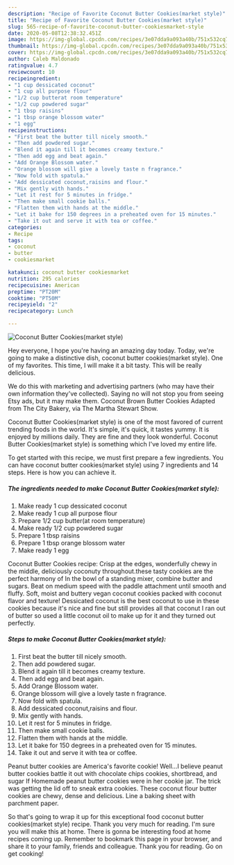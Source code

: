 ```yaml
---
description: "Recipe of Favorite Coconut Butter Cookies(market style)"
title: "Recipe of Favorite Coconut Butter Cookies(market style)"
slug: 565-recipe-of-favorite-coconut-butter-cookiesmarket-style
date: 2020-05-08T12:38:32.451Z
image: https://img-global.cpcdn.com/recipes/3e07dda9a093a40b/751x532cq70/coconut-butter-cookiesmarket-style-recipe-main-photo.jpg
thumbnail: https://img-global.cpcdn.com/recipes/3e07dda9a093a40b/751x532cq70/coconut-butter-cookiesmarket-style-recipe-main-photo.jpg
cover: https://img-global.cpcdn.com/recipes/3e07dda9a093a40b/751x532cq70/coconut-butter-cookiesmarket-style-recipe-main-photo.jpg
author: Caleb Maldonado
ratingvalue: 4.7
reviewcount: 10
recipeingredient:
- "1 cup dessicated coconut"
- "1 cup all purpose flour"
- "1/2 cup butterat room temperature"
- "1/2 cup powdered sugar"
- "1 tbsp raisins"
- "1 tbsp orange blossom water"
- "1 egg"
recipeinstructions:
- "First beat the butter till nicely smooth."
- "Then add powdered sugar."
- "Blend it again till it becomes creamy texture."
- "Then add egg and beat again."
- "Add Orange Blossom water."
- "Orange blossom will give a lovely taste n fragrance."
- "Now fold with spatula."
- "Add dessicated coconut,raisins and flour."
- "Mix gently with hands."
- "Let it rest for 5 minutes in fridge."
- "Then make small cookie balls."
- "Flatten them with hands at the middle."
- "Let it bake for 150 degrees in a preheated oven for 15 minutes."
- "Take it out and serve it with tea or coffee."
categories:
- Recipe
tags:
- coconut
- butter
- cookiesmarket

katakunci: coconut butter cookiesmarket 
nutrition: 295 calories
recipecuisine: American
preptime: "PT20M"
cooktime: "PT50M"
recipeyield: "2"
recipecategory: Lunch

---
```



![Coconut Butter Cookies(market style)](https://img-global.cpcdn.com/recipes/3e07dda9a093a40b/751x532cq70/coconut-butter-cookiesmarket-style-recipe-main-photo.jpg)

Hey everyone, I hope you're having an amazing day today. Today, we're going to make a distinctive dish, coconut butter cookies(market style). One of my favorites. This time, I will make it a bit tasty. This will be really delicious.

We do this with marketing and advertising partners (who may have their own information they&#39;ve collected). Saying no will not stop you from seeing Etsy ads, but it may make them. Coconut Brown Butter Cookies Adapted from The City Bakery, via The Martha Stewart Show.

Coconut Butter Cookies(market style) is one of the most favored of current trending foods in the world. It's simple, it's quick, it tastes yummy. It is enjoyed by millions daily. They are fine and they look wonderful. Coconut Butter Cookies(market style) is something which I've loved my entire life.


To get started with this recipe, we must first prepare a few ingredients. You can have coconut butter cookies(market style) using 7 ingredients and 14 steps. Here is how you can achieve it.

<!--inarticleads1-->

##### The ingredients needed to make Coconut Butter Cookies(market style):

1. Make ready 1 cup dessicated coconut
1. Make ready 1 cup all purpose flour
1. Prepare 1/2 cup butter(at room temperature)
1. Make ready 1/2 cup powdered sugar
1. Prepare 1 tbsp raisins
1. Prepare 1 tbsp orange blossom water
1. Make ready 1 egg


Coconut Butter Cookies recipe: Crisp at the edges, wonderfully chewy in the middle, deliciously coconuty throughout.these tasty cookies are the perfect harmony of In the bowl of a standing mixer, combine butter and sugars. Beat on medium speed with the paddle attachment until smooth and fluffy. Soft, moist and buttery vegan coconut cookies packed with coconut flavor and texture! Dessicated coconut is the best coconut to use in these cookies because it&#39;s nice and fine but still provides all that coconut I ran out of butter so used a little coconut oil to make up for it and they turned out perfectly. 

<!--inarticleads2-->

##### Steps to make Coconut Butter Cookies(market style):

1. First beat the butter till nicely smooth.
1. Then add powdered sugar.
1. Blend it again till it becomes creamy texture.
1. Then add egg and beat again.
1. Add Orange Blossom water.
1. Orange blossom will give a lovely taste n fragrance.
1. Now fold with spatula.
1. Add dessicated coconut,raisins and flour.
1. Mix gently with hands.
1. Let it rest for 5 minutes in fridge.
1. Then make small cookie balls.
1. Flatten them with hands at the middle.
1. Let it bake for 150 degrees in a preheated oven for 15 minutes.
1. Take it out and serve it with tea or coffee.


Peanut butter cookies are America&#39;s favorite cookie! Well…I believe peanut butter cookies battle it out with chocolate chips cookies, shortbread, and sugar If Homemade peanut butter cookies were in her cookie jar. The trick was getting the lid off to sneak extra cookies. These coconut flour butter cookies are chewy, dense and delicious. Line a baking sheet with parchment paper. 

So that's going to wrap it up for this exceptional food coconut butter cookies(market style) recipe. Thank you very much for reading. I'm sure you will make this at home. There is gonna be interesting food at home recipes coming up. Remember to bookmark this page in your browser, and share it to your family, friends and colleague. Thank you for reading. Go on get cooking!
